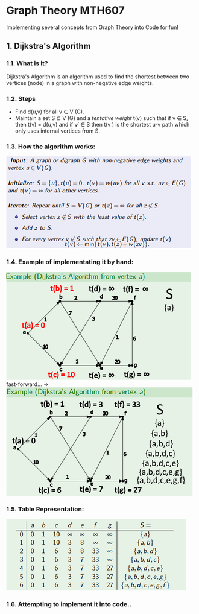 # Graph Theory MTH607
Implementing several concepts from Graph Theory into Code for fun!
## 1. Dijkstra's Algorithm
### 1.1. What is it?
Dijkstra's Algorithm is an algorithm used to find the shortest between two vertices (node) in a graph with non-negative edge weights.
### 1.2. Steps
- Find d(u,v) for all v ∈ V (G).
- Maintain a set S ⊆ V (G) and a *tentative weight* t(v) such that if v ∈ S, then t(v) = d(u,v) and if v ̸ ∈ S then t(v ) is the shortest u-v path
which only uses internal vertices from S.
### 1.3. How the algorithm works:
![dijkstra](./images/dijkstra.png)
### 1.4. Example of implementating it by hand:
![ex1](./images/ex%20dijkstra.png)  fast-forward... =>  ![ex2](./images/ex2.png)
### 1.5. Table Representation:
![table](./images/table.png)
### 1.6. Attempting to implement it into code..